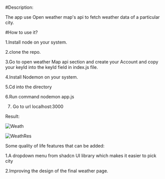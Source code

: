 #Description:			


The app use Open weather map's api to fetch weather data of a particular city.


#How to use it?


1.Install node on your system.	


2.clone the repo.



3.Go to open weather Map api section and create your Account and copy your keyId into the keyId field in index.js file.


4.Install Nodemon on your system.



5.Cd into the directory



6.Run command nodemon app.js



7. Go to url localhost:3000


Result:



![Weath](https://github.com/Pruhsoon/Projects/assets/92383516/74161dcd-e420-4b9b-8e6b-3c9389d0081a)

![WeathRes](https://github.com/Pruhsoon/Projects/assets/92383516/70e0aab0-6a25-4782-b563-533ab10a69fd)




Some quality of life features that can be added:



1.A dropdown menu from shadcn UI library which makes it easier to pick city



2.Improving the design of the final weather page.
  



